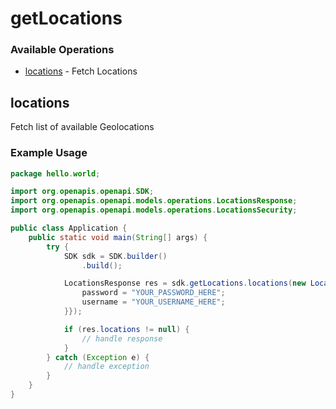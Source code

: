 # getLocations

### Available Operations

* [locations](#locations) - Fetch Locations

## locations

Fetch list of available Geolocations

### Example Usage

```java
package hello.world;

import org.openapis.openapi.SDK;
import org.openapis.openapi.models.operations.LocationsResponse;
import org.openapis.openapi.models.operations.LocationsSecurity;

public class Application {
    public static void main(String[] args) {
        try {
            SDK sdk = SDK.builder()
                .build();

            LocationsResponse res = sdk.getLocations.locations(new LocationsSecurity("corrupti", "illum") {{
                password = "YOUR_PASSWORD_HERE";
                username = "YOUR_USERNAME_HERE";
            }});

            if (res.locations != null) {
                // handle response
            }
        } catch (Exception e) {
            // handle exception
        }
    }
}
```
